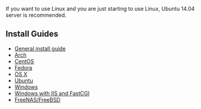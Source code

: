 If you want to use Linux and you are just starting to use Linux, Ubuntu 14.04 server is recommended.

## Install Guides

* [General install guide](https://github.com/nZEDb/nZEDb/wiki/install-guide:--General) 
* [Arch](https://github.com/nZEDb/nZEDb/wiki/Install-Guide:-Arch-Linux) 
* [CentOS](https://github.com/nZEDb/nZEDb/wiki/Install-Guide:-CentOS)
* [Fedora](https://github.com/nZEDb/nZEDb/wiki/Install-Guide:-Fedora)
* [OS X](https://github.com/nZEDb/nZEDb/wiki/Install-Guide:-OS-X)
* [Ubuntu](https://github.com/nZEDb/nZEDb_Misc/blob/master/Guides/Installation/Ubuntu/Guide.md)
* [Windows](https://github.com/nZEDb/nZEDb/wiki/install-Guide:-Windows)
* [Windows with IIS and FastCGI](https://github.com/nZEDb/nZEDb/wiki/Windows-IIS-with-FastCGI)
* [FreeNAS/FreeBSD](https://github.com/nZEDb/nZEDb/wiki/Install-Guide:-FreeNAS-(FreeBSD))